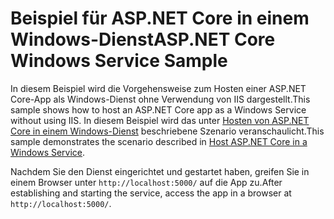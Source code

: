 # <a name="aspnet-core-windows-service-sample"></a><span data-ttu-id="9448e-101">Beispiel für ASP.NET Core in einem Windows-Dienst</span><span class="sxs-lookup"><span data-stu-id="9448e-101">ASP.NET Core Windows Service Sample</span></span>

<span data-ttu-id="9448e-102">In diesem Beispiel wird die Vorgehensweise zum Hosten einer ASP.NET Core-App als Windows-Dienst ohne Verwendung von IIS dargestellt.</span><span class="sxs-lookup"><span data-stu-id="9448e-102">This sample shows how to host an ASP.NET Core app as a Windows Service without using IIS.</span></span> <span data-ttu-id="9448e-103">In diesem Beispiel wird das unter [Hosten von ASP.NET Core in einem Windows-Dienst](https://docs.microsoft.com/aspnet/core/host-and-deploy/windows-service) beschriebene Szenario veranschaulicht.</span><span class="sxs-lookup"><span data-stu-id="9448e-103">This sample demonstrates the scenario described in [Host ASP.NET Core in a Windows Service](https://docs.microsoft.com/aspnet/core/host-and-deploy/windows-service).</span></span>

<span data-ttu-id="9448e-104">Nachdem Sie den Dienst eingerichtet und gestartet haben, greifen Sie in einem Browser unter `http://localhost:5000/` auf die App zu.</span><span class="sxs-lookup"><span data-stu-id="9448e-104">After establishing and starting the service, access the app in a browser at `http://localhost:5000/`.</span></span>
